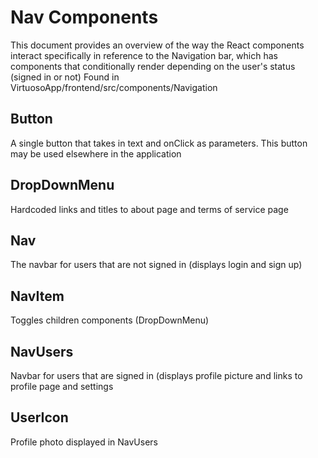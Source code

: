# Nav Components

This document provides an overview of the way the React components interact specifically in reference to the Navigation bar, which has components
that conditionally render depending on the user's status (signed in or not)
Found in VirtuosoApp/frontend/src/components/Navigation

## Button 
A single button that takes in text and onClick as parameters. This button may be used elsewhere in the application

## DropDownMenu
Hardcoded links and titles to about page and terms of service page

## Nav

The navbar for users that are not signed in (displays login and sign up) 

## NavItem
Toggles children components (DropDownMenu) 

## NavUsers

Navbar for users that are signed in (displays profile picture and links to profile page and settings

## UserIcon 

Profile photo displayed in NavUsers
